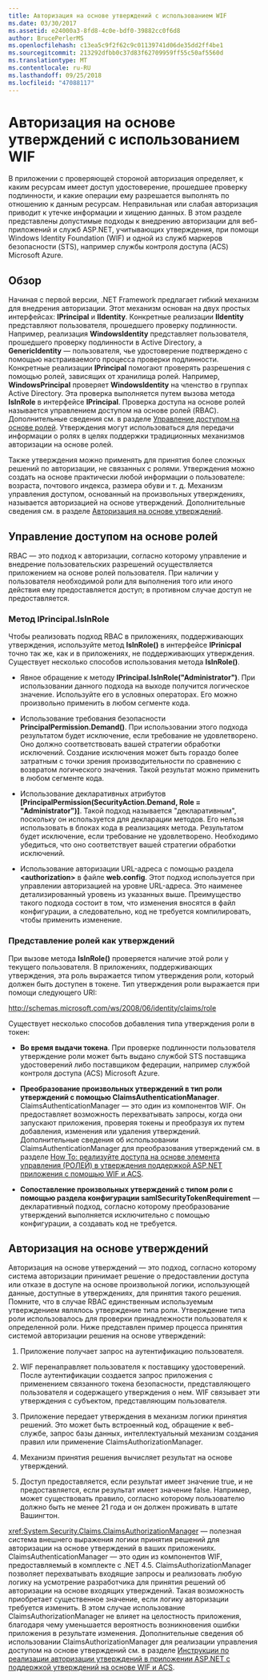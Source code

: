 ```yaml
---
title: Авторизация на основе утверждений с использованием WIF
ms.date: 03/30/2017
ms.assetid: e24000a3-8fd8-4c0e-bdf0-39882cc0f6d8
author: BrucePerlerMS
ms.openlocfilehash: c13ea5c9f2f62c9c01139741d06de35dd2ff4be1
ms.sourcegitcommit: 213292dfbb0c37d83f62709959ff55c50af5560d
ms.translationtype: MT
ms.contentlocale: ru-RU
ms.lasthandoff: 09/25/2018
ms.locfileid: "47088117"
---
```

# <a name="claims-based-authorization-using-wif"></a>Авторизация на основе утверждений с использованием WIF
В приложении с проверяющей стороной авторизация определяет, к каким ресурсам имеет доступ удостоверение, прошедшее проверку подлинности, и какие операции ему разрешается выполнять по отношению к данным ресурсам. Неправильная или слабая авторизация приводит к утечке информации и хищению данных. В этом разделе представлены допустимые подходы к внедрению авторизации для веб-приложений и служб ASP.NET, учитывающих утверждения, при помощи Windows Identity Foundation (WIF) и одной из служб маркеров безопасности (STS), например службы контроля доступа (ACS) Microsoft Azure.  
  
## <a name="overview"></a>Обзор  
 Начиная с первой версии, .NET Framework предлагает гибкий механизм для внедрения авторизации. Этот механизм основан на двух простых интерфейсах: **IPrincipal** и **IIdentity**. Конкретные реализации **IIdentity** представляют пользователя, прошедшего проверку подлинности. Например, реализация **WindowsIdentity** представляет пользователя, прошедшего проверку подлинности в Active Directory, а **GenericIdentity** — пользователя, чье удостоверение подтверждено с помощью настраиваемого процесса проверки подлинности. Конкретные реализации **IPrincipal** помогают проверять разрешения с помощью ролей, зависящих от хранилища ролей. Например, **WindowsPrincipal** проверяет **WindowsIdentity** на членство в группах Active Directory. Эта проверка выполняется путем вызова метода **IsInRole** в интерфейсе **IPrincipal**. Проверка доступа на основе ролей называется управлением доступом на основе ролей (RBAC). Дополнительные сведения см. в разделе [Управление доступом на основе ролей](../../../docs/framework/security/claims-based-authorization-using-wif.md#BKMK_1).  Утверждения могут использоваться для передачи информации о ролях в целях поддержки традиционных механизмов авторизации на основе ролей.  
  
 Также утверждения можно применять для принятия более сложных решений по авторизации, не связанных с ролями. Утверждения можно создать на основе практически любой информации о пользователе: возраста, почтового индекса, размера обуви и т. д. Механизм управления доступом, основанный на произвольных утверждениях, называется авторизацией на основе утверждений. Дополнительные сведения см. в разделе [Авторизация на основе утверждений](../../../docs/framework/security/claims-based-authorization-using-wif.md#BKMK_2).  
  
<a name="BKMK_1"></a>   
## <a name="role-based-access-control"></a>Управление доступом на основе ролей  
 RBAC — это подход к авторизации, согласно которому управление и внедрение пользовательских разрешений осуществляется приложением на основе ролей пользователя. При наличии у пользователя необходимой роли для выполнения того или иного действия ему предоставляется доступ; в противном случае доступ не предоставляется.  
  
### <a name="iprincipalisinrole-method"></a>Метод IPrincipal.IsInRole  
 Чтобы реализовать подход RBAC в приложениях, поддерживающих утверждения, используйте метод **IsInRole()** в интерфейсе **IPrinicpal** точно так же, как и в приложениях, не поддерживающих утверждения. Существует несколько способов использования метода **IsInRole()**.  
  
-   Явное обращение к методу **IPrincipal.IsInRole("Administrator")**. При использовании данного подхода на выходе получится логическое значение. Используйте его в условных операторах. Его можно произвольно применить в любом сегменте кода.  
  
-   Использование требования безопасности **PrincipalPermission.Demand()**. При использовании этого подхода результатом будет исключение, если требование не удовлетворено. Оно должно соответствовать вашей стратегии обработки исключений. Создание исключения может быть гораздо более затратным с точки зрения производительности по сравнению с возвратом логического значения. Такой результат можно применить в любом сегменте кода.  
  
-   Использование декларативных атрибутов **[PrincipalPermission(SecurityAction.Demand, Role = "Administrator")]**. Такой подход называется "декларативным", поскольку он используется для декларации методов. Его нельзя использовать в блоках кода в реализациях метода. Результатом будет исключение, если требование не удовлетворено. Необходимо убедиться, что оно соответствует вашей стратегии обработки исключений.  
  
-   Использование авторизации URL-адреса с помощью раздела **\<authorization>** в файле **web.config**. Этот подход используется при управлении авторизацией на уровне URL-адреса. Это наименее детализированный уровень из указанных выше. Преимущество такого подхода состоит в том, что изменения вносятся в файл конфигурации, а следовательно, код не требуется компилировать, чтобы применить изменение.  
  
### <a name="expressing-roles-as-claims"></a>Представление ролей как утверждений  
 При вызове метода **IsInRole()** проверяется наличие этой роли у текущего пользователя. В приложениях, поддерживающих утверждения, эта роль выражается типом утверждения роли, который должен быть доступен в токене. Тип утверждения роли выражается при помощи следующего URI:  
  
 http://schemas.microsoft.com/ws/2008/06/identity/claims/role  
  
 Существует несколько способов добавления типа утверждения роли в токен:  
  
-   **Во время выдачи токена**. При проверке подлинности пользователя утверждение роли может быть выдано службой STS поставщика удостоверений либо поставщиком федерации, например службой контроля доступа (ACS) Microsoft Azure.  
  
-   **Преобразование произвольных утверждений в тип роли утверждений с помощью ClaimsAuthenticationManager**. ClaimsAuthenticationManager — это один из компонентов WIF. Он предоставляет возможность перехватывать запросы, когда они запускают приложения, проверяя токены и преобразуя их путем добавления, изменения или удаления утверждений. Дополнительные сведения об использовании ClaimsAuthenticationManager для преобразования утверждений см. в разделе [How To: реализуйте доступа на основе элемента управления (РОЛЕЙ) в утверждения поддержкой ASP.NET приложения с помощью WIF и ACS](https://go.microsoft.com/fwlink/?LinkID=247445).  
  
-   **Сопоставление произвольных утверждений с типом роли с помощью раздела конфигурации samlSecurityTokenRequirement** — декларативный подход, согласно которому преобразование утверждений выполняется исключительно с помощью конфигурации, а создавать код не требуется.  
  
<a name="BKMK_2"></a>   
## <a name="claims-based-authorization"></a>Авторизация на основе утверждений  
 Авторизация на основе утверждений — это подход, согласно которому система авторизации принимает решение о предоставлении доступа или отказе в доступе на основе произвольной логики, использующей данные, доступные в утверждениях, для принятия такого решения. Помните, что в случае RBAC единственным используемым утверждением являлось утверждение типа роли. Утверждение типа роли использовалось для проверки принадлежности пользователя к определенной роли. Ниже представлен пример процесса принятия системой авторизации решения на основе утверждений:  
  
1.  Приложение получает запрос на аутентификацию пользователя.  
  
2.  WIF перенаправляет пользователя к поставщику удостоверений. После аутентификации создается запрос приложения с применением связанного токена безопасности, представляющего пользователя и содержащего утверждения о нем. WIF связывает эти утверждения с субъектом, представляющим пользователя.  
  
3.  Приложение передает утверждения в механизм логики принятия решений. Это может быть встроенный код, обращение к веб-службе, запрос базы данных, интеллектуальный механизм создания правил или применение ClaimsAuthorizationManager.  
  
4.  Механизм принятия решения вычисляет результат на основе утверждений.  
  
5.  Доступ предоставляется, если результат имеет значение true, и не предоставляется, если результат имеет значение false. Например, может существовать правило, согласно которому пользователю должно быть не менее 21 года и он должен проживать в штате Вашингтон.  
  
 <xref:System.Security.Claims.ClaimsAuthorizationManager> — полезная система внешнего выражения логики принятия решений для авторизации на основе утверждений в ваших приложениях. ClaimsAuthenticationManager — это один из компонентов WIF, предоставляемый в комплекте с .NET 4.5. ClaimsAuthorizationManager позволяет перехватывать входящие запросы и реализовать любую логику на усмотрение разработчика для принятия решений об авторизации на основе входящих утверждений. Такая возможность приобретает существенное значение, если логику авторизации требуется изменить. В этом случае использование ClaimsAuthorizationManager не влияет на целостность приложения, благодаря чему уменьшается вероятность возникновения ошибки приложения в результате изменения. Дополнительные сведения об использовании ClaimsAuthorizationManager для реализации управления доступом на основе утверждений см. в разделе [Инструкции по реализации авторизации утверждений в приложении ASP.NET с поддержкой утверждений на основе WIF и ACS](https://go.microsoft.com/fwlink/?LinkID=247446).
